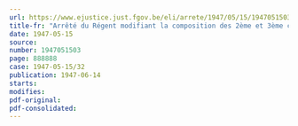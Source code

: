```yaml
---
url: https://www.ejustice.just.fgov.be/eli/arrete/1947/05/15/1947051503/justel
title-fr: "Arrêté du Régent modifiant la composition des 2ème et 3ème commission d'enquête pour le personnel de l'Etat de la province de liège"
date: 1947-05-15
source:
number: 1947051503
page: 888888
case: 1947-05-15/32
publication: 1947-06-14
starts:
modifies:
pdf-original:
pdf-consolidated:
---
```


